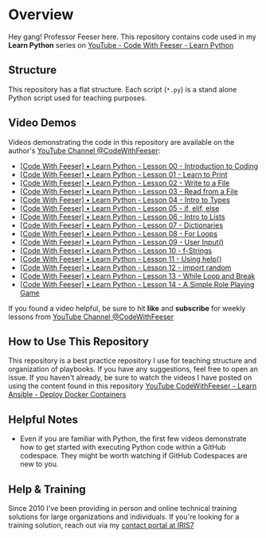 # Overview
Hey gang! Professor Feeser here. This repository contains code used in my **Learn Python** series on [YouTube - Code With Feeser - Learn Python](https://www.youtube.com/watch?v=kxXenz9aOx0&list=PLBOVTVpIZJm1PZ6idZOaM63B54thob64n)


## Structure
This repository has a flat structure. Each script (`*.py`) is a stand alone Python script used for teaching purposes.


## Video Demos
Videos demonstrating the code in this repository are available on the author's [YouTube Channel @CodeWithFeeser](https://www.youtube.com/@CodeWithFeeser):  

- [[Code With Feeser] • Learn Python - Lesson 00 - Introduction to Coding](https://www.youtube.com/watch?v=kxXenz9aOx0)
- [[Code With Feeser] • Learn Python - Lesson 01 - Learn to Print](https://www.youtube.com/watch?v=jhCvmD3B2Z4)
- [[Code With Feeser] • Learn Python - Lesson 02 - Write to a File](https://www.youtube.com/watch?v=iRreipd_Ows)
- [[Code With Feeser] • Learn Python - Lesson 03 - Read from a File](https://www.youtube.com/watch?v=9ClRThMGHCQ)
- [[Code With Feeser] • Learn Python - Lesson 04 - Intro to Types](https://www.youtube.com/watch?v=hdDcPKa4Sao)
- [[Code With Feeser] • Learn Python - Lesson 05 - if, elif, else](https://www.youtube.com/watch?v=0hpLmJ4P1Zs)
- [[Code With Feeser] • Learn Python - Lesson 06 - Intro to Lists](https://www.youtube.com/watch?v=GDPzUIg70no)
- [[Code With Feeser] • Learn Python - Lesson 07 - Dictionaries](https://www.youtube.com/watch?v=SmSwgB-z9Xs)
- [[Code With Feeser] • Learn Python - Lesson 08 - For Loops](https://www.youtube.com/watch?v=6nQQq36Cwqg)
- [[Code With Feeser] • Learn Python - Lesson 09 - User Input()](https://www.youtube.com/watch?v=iHZTZM6zWuQ)
- [[Code With Feeser] • Learn Python - Lesson 10 - f-Strings](https://www.youtube.com/watch?v=PV0QNUIhIic)
- [[Code With Feeser] • Learn Python - Lesson 11 - Using help()](https://www.youtube.com/watch?v=W7AY4SJeA_c)
- [[Code With Feeser] • Learn Python - Lesson 12 - import random](https://www.youtube.com/watch?v=l5bIcN0TSwQ)
- [[Code With Feeser] • Learn Python - Lesson 13 - While Loop and Break](https://www.youtube.com/watch?v=0p0Y3XWcVCY)
- [[Code With Feeser] • Learn Python - Lesson 14 - A Simple Role Playing Game](https://www.youtube.com/watch?v=ohFHiwNTkA0)


If you found a video helpful, be sure to hit **like** and **subscribe** for weekly lessons from [YouTube Channel @CodeWithFeeser](https://www.youtube.com/@CodeWithFeeser)


## How to Use This Repository
This repository is a best practice repository I use for teaching structure and organization of playbooks. If you have any suggestions, feel free to open an issue. If you haven't already, be sure to watch the videos I have posted on using the content found in this repository [YouTube CodeWithFeeser - Learn Ansible - Deploy Docker Containers](https://www.youtube.com/watch?v=Z5ktStoJrU4)


## Helpful Notes
- Even if you are familiar with Python, the first few videos demonstrate how to get started with executing Python code within a GitHub codespace. They might be worth watching if GitHub Codespaces are new to you.


## Help & Training
Since 2010 I've been providing in person and online technical training solutions for large organizations and individuals. If you're looking for a training solution, reach out via my [contact portal at IRIS7](https://iris7.com/contact)
